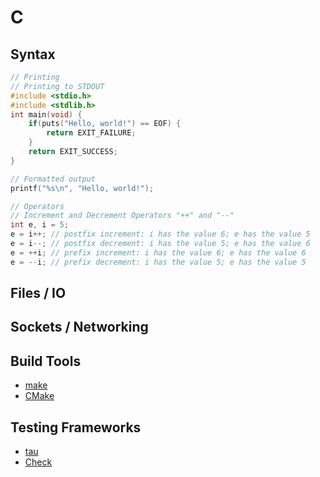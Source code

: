 # C 

## Syntax
```c
// Printing
// Printing to STDOUT
#include <stdio.h>
#include <stdlib.h>
int main(void) {
    if(puts("Hello, world!") == EOF) {
        return EXIT_FAILURE;
    }
    return EXIT_SUCCESS;
}

// Formatted output
printf("%s\n", "Hello, world!");

// Operators
// Increment and Decrement Operators "++" and "--"
int e, i = 5;
e = i++; // postfix increment: i has the value 6; e has the value 5
e = i--; // postfix decrement: i has the value 5; e has the value 6
e = ++i; // prefix increment: i has the value 6; e has the value 6
e = --i; // prefix decrement: i has the value 5; e has the value 5
```

## Files / IO

## Sockets / Networking

## Build Tools
- [make](https://www.gnu.org/software/make/)
- [CMake](https://cmake.org/)

## Testing Frameworks
- [tau](https://github.com/jasmcaus/tau)
- [Check](https://libcheck.github.io/check/)
